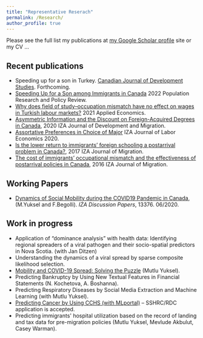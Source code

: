 ```yaml
---
title: "Representative Reserach"
permalink: /Research/
author_profile: true
---
```


Please see the full list my publications at [my Google Scholar profile](https://scholar.google.ca/citations?user=8M2YA1QAAAAJ&hl=en) site or my CV ... 

## Recent publications

- Speeding up for a son in Turkey. [Canadian Journal of Development Studies](https://www.tandfonline.com/toc/rcjd20/current).  Forthcoming.
- [Speeding Up for a Son among Immigrants in Canada](https://can01.safelinks.protection.outlook.com/?url=https%3A%2F%2Frdcu.be%2FcOII0&data=05%7C01%7Cyigit.aydede%40smu.ca%7C9f0dab420256465f479908da43754240%7C060b02ae57754360abbae2e29cca6627%7C1%7C0%7C637896468467357238%7CUnknown%7CTWFpbGZsb3d8eyJWIjoiMC4wLjAwMDAiLCJQIjoiV2luMzIiLCJBTiI6Ik1haWwiLCJXVCI6Mn0%3D%7C3000%7C%7C%7C&sdata=oNiZrzUHZH26FiPmJ8JWdTcVO%2FowlsnpiABRQ1U8cTU%3D&reserved=0) 2022 Population Research and Policy Review.
- [Why does field of study–occupation mismatch have no effect on wages in Turkish labour markets?](https://www.tandfonline.com/doi/abs/10.1080/00036846.2021.1937500) 2021 Applied Economics.
- [Asymmetric Information and the Discount on Foreign-Acquired Degrees in Canada](https://content.sciendo.com/view/journals/izajodm/10/1/article-20190002.xml), 2020 IZA Journal of Development and Migration.
- [Assortative Preferences in Choice of Major](https://sciendo.com/it/article/10.2478/izajole-2020-0006) IZA Journal of Labor Economics 2020. 
- [Is the lower return to immigrants’ foreign schooling a postarrival problem in Canada?](https://link.springer.com/article/10.1186/s40176-016-0076-9), 2017 IZA Journal of Migration.
- [The cost of immigrants’ occupational mismatch and the effectiveness of postarrival policies in Canada](https://link.springer.com/article/10.1186/s40176-016-0057-z), 2016  IZA Journal of Migration.

## Working Papers

 - [Dynamics of Social Mobility during the COVID19 Pandemic in Canada](https://www.iza.org/publications/dp/13376/dynamics-of-social-mobility-during-the-covid-19-pandemic-in-canada), (M.Yuksel and F.Begolli). *IZA Discussion Papers*, 13376. 06/2020.
 
## Work in progress

 - Application of “dominance analysis” with health data: Identifying regional spreaders of a viral pathogen and their socio-spatial predictors in Nova Scotia. (with Jan Ditzen)
 - Understanding the dynamics of a viral spread by sparse composite likelihood selection.
 - [Mobility and COVID-19 Spread: Solving the Puzzle](https://raw.githack.com/yaydede/Blog_posts/main/paper_v12.html) (Mutlu Yuksel). 
 - Predicting Bankruptcy by Using New Textual Features in Financial Statements (N. Kochetova, A. Boshanna). 
 - Predicting Respiratory Diseases by Social Media Extraction and Machine Learning (with Mutlu Yuksel). 
 - [Predicting Cancer by Using CCHS (with MLportal)](https://raw.githack.com/yaydede/MLportal/main/Presentation1.pdf) – SSHRC/RDC application is accepted. 
 - Predicting immigrants' hospital utilization based on the record of landing and tax data for pre-migration policies (Mutlu Yuksel, Mevlude Akbulut, Casey Warman).  


